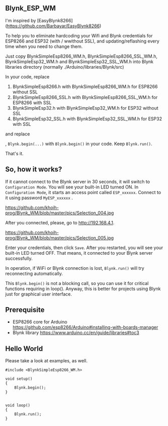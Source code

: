 ## Blynk_ESP_WM
I'm inspired by [EasyBlynk8266] (https://github.com/Barbayar/EasyBlynk8266)
 
To help you to eliminate hardcoding your Wifi and Blynk credentials for ESP8266 and ESP32 (with / wwithout SSL), and updating/reflashing every time when you need to change them.

Just copy BlynkSimpleEsp8266_WM.h, BlynkSimpleEsp8266_SSL_WM.h, BlynkSimpleEsp32_WM.h and BlynkSimpleEsp32_SSL_WM.h into Blynk libraries directory (normally ./Arduino/libraries/Blynk/src)

In your code, replace
1. BlynkSimpleEsp8266.h     with BlynkSimpleEsp8266_WM.h      for ESP8266 without SSL
2. BlynkSimpleEsp8266_SSL.h with BlynkSimpleEsp8266_SSL_WM.h  for ESP8266 with SSL
3. BlynkSimpleEsp32.h       with BlynkSimpleEsp32_WM.h        for ESP32 without SSL
4. BlynkSimpleEsp32_SSL.h   with BlynkSimpleEsp32_SSL_WM.h    for ESP32 with SSL

and replace

, `Blynk.begin(...)` with `Blynk.begin()` in your code. Keep `Blynk.run()`.

That's it.

## So, how it works?
If it cannot connect to the Blynk server in 30 seconds, it will switch to `Configuration Mode`. You will see your built-in LED turned ON. In `Configuration Mode`, it starts an access point called `ESP_xxxxxx`. Connect to it using password `MyESP_xxxxxx` .

https://github.com/khoih-prog/Blynk_WM/blob/master/pics/Selection_004.jpg

After you connected, please, go to http://192.168.4.1.

https://github.com/khoih-prog/Blynk_WM/blob/master/pics/Selection_005.jpg

Enter your credentials, then click `Save`. After you restarted, you will see your built-in LED turned OFF. That means, it connected to your Blynk server successfully.

In operation, if WiFi or Blynk connection is lost, `Blynk.run()` will try reconnecting automatically.

This `Blynk.begin()` is not a blocking call, so you can use it for critical functions requiring in loop(). 
Anyway, this is better for projects using Blynk just for graphical user interface.

## Prerequisite
* ESP8266 core for Arduino https://github.com/esp8266/Arduino#installing-with-boards-manager
* Blynk library https://www.arduino.cc/en/guide/libraries#toc3

## Hello World
Please take a look at examples, as well.
```
#include <BlynkSimpleEsp8266_WM.h>

void setup() 
{
    Blynk.begin();
}


void loop() 
{
    Blynk.run();
}
```
